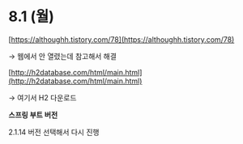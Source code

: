 # 8.1 (월)

[https://althoughh.tistory.com/78](https://althoughh.tistory.com/78) 

→ 웹에서 안 열렸는데 참고해서 해결 

[http://h2database.com/html/main.html](http://h2database.com/html/main.html) 

→ 여기서 H2 다운로드 

**스프링 부트 버전**

2.1.14 버전 선택해서 다시 진행